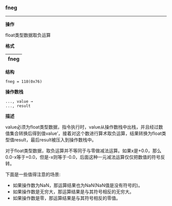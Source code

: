 ### fneg

----

**操作**

float类型数据取负运算

**格式**

|fneg|
|--------:|

**结构**
```
fneg = 118(0x76)
```

**操作数栈**
```
..., value →
..., result
```

**描述**

value必须为float类型数据，指令执行时，value从操作数栈中出栈，并且经过数值集合转换后得到值value’，接着对这个数进行算术取负运算，结果转换为float类型值result，最后result被压入到操作数栈中。

对于float类型数据，取负运算并不等同于与零做减法运算。如果x是+0.0，那么0.0-x等于+0.0，但是-x则等于-0.0，后面这种一元减法运算仅仅把数值的符号反转。

下面是一些值得注意的场景:
* 如果操作数为NaN，那运算结果也为NaN(NaN值是没有符号的)。
* 如果操作数是无穷大，那运算结果是与其符号相反的无穷大。
* 如果操作数是零，那运算结果是与其符号相反的零值。
